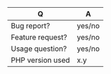 | Q                | A
| ---------------- | -----
| Bug report?      | yes/no
| Feature request? | yes/no
| Usage question?  | yes/no
| PHP version used | x.y

<!--
- Please fill in this template according to your issue.
- Otherwise, replace this comment by the description of your issue.
-->
